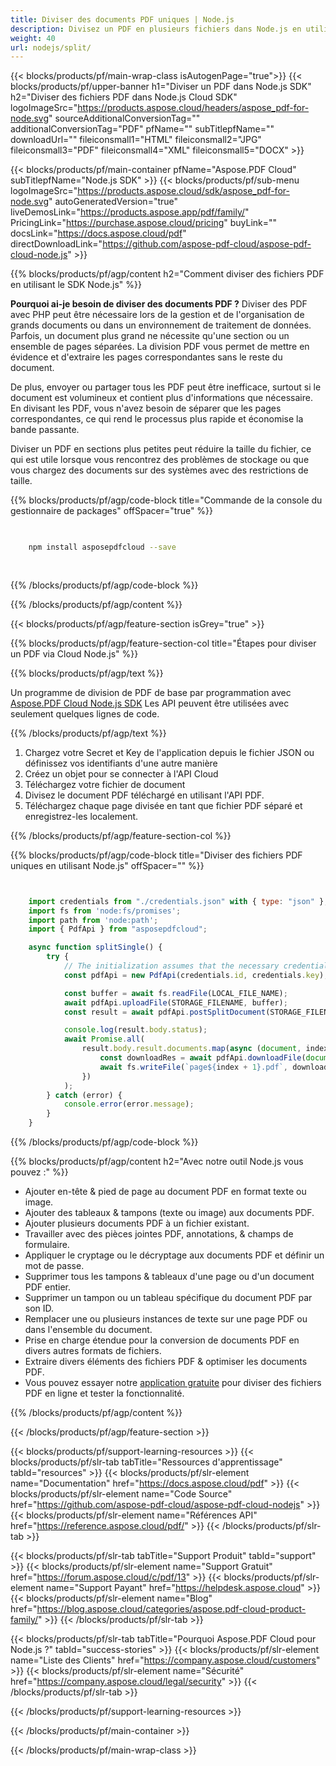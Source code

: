 ```yaml
---
title: Diviser des documents PDF uniques | Node.js
description: Divisez un PDF en plusieurs fichiers dans Node.js en utilisant Aspose.PDF Cloud SDK. Automatisez la segmentation des documents.
weight: 40
url: nodejs/split/
---
```


{{< blocks/products/pf/main-wrap-class isAutogenPage="true">}}
{{< blocks/products/pf/upper-banner h1="Diviser un PDF dans Node.js SDK" h2="Diviser des fichiers PDF dans Node.js Cloud SDK" logoImageSrc="https://products.aspose.cloud/headers/aspose_pdf-for-node.svg" sourceAdditionalConversionTag="" additionalConversionTag="PDF" pfName="" subTitlepfName="" downloadUrl="" fileiconsmall1="HTML" fileiconsmall2="JPG" fileiconsmall3="PDF" fileiconsmall4="XML" fileiconsmall5="DOCX" >}}

{{< blocks/products/pf/main-container pfName="Aspose.PDF Cloud" subTitlepfName="Node.js SDK" >}}
{{< blocks/products/pf/sub-menu logoImageSrc="https://products.aspose.cloud/sdk/aspose_pdf-for-node.svg"
autoGeneratedVersion="true"
liveDemosLink="https://products.aspose.app/pdf/family/" PricingLink="https://purchase.aspose.cloud/pricing" buyLink="" docsLink="https://docs.aspose.cloud/pdf"  directDownloadLink="https://github.com/aspose-pdf-cloud/aspose-pdf-cloud-node.js" >}}

{{% blocks/products/pf/agp/content h2="Comment diviser des fichiers PDF en utilisant le SDK Node.js" %}}

**Pourquoi ai-je besoin de diviser des documents PDF ?** Diviser des PDF avec PHP peut être nécessaire lors de la gestion et de l'organisation de grands documents ou dans un environnement de traitement de données. Parfois, un document plus grand ne nécessite qu'une section ou un ensemble de pages séparées. La division PDF vous permet de mettre en évidence et d'extraire les pages correspondantes sans le reste du document.

De plus, envoyer ou partager tous les PDF peut être inefficace, surtout si le document est volumineux et contient plus d'informations que nécessaire. En divisant les PDF, vous n'avez besoin de séparer que les pages correspondantes, ce qui rend le processus plus rapide et économise la bande passante.

Diviser un PDF en sections plus petites peut réduire la taille du fichier, ce qui est utile lorsque vous rencontrez des problèmes de stockage ou que vous chargez des documents sur des systèmes avec des restrictions de taille.

{{% blocks/products/pf/agp/code-block title="Commande de la console du gestionnaire de packages" offSpacer="true" %}}

```bash

     
    npm install asposepdfcloud --save
     
     

```

{{% /blocks/products/pf/agp/code-block %}}

{{% /blocks/products/pf/agp/content %}}

{{< blocks/products/pf/agp/feature-section isGrey="true" >}}

{{% blocks/products/pf/agp/feature-section-col title="Étapes pour diviser un PDF via Cloud Node.js" %}}

{{% blocks/products/pf/agp/text %}}

Un programme de division de PDF de base par programmation avec
[Aspose.PDF Cloud Node.js SDK](https://products.aspose.cloud/pdf/nodejs/)
Les API peuvent être utilisées avec seulement quelques lignes de code.

{{% /blocks/products/pf/agp/text %}}

1. Chargez votre Secret et Key de l'application depuis le fichier JSON ou définissez vos identifiants d'une autre manière
2. Créez un objet pour se connecter à l'API Cloud
3. Téléchargez votre fichier de document
4. Divisez le document PDF téléchargé en utilisant l'API PDF.
5. Téléchargez chaque page divisée en tant que fichier PDF séparé et enregistrez-les localement.

{{% /blocks/products/pf/agp/feature-section-col %}}


{{% blocks/products/pf/agp/code-block title="Diviser des fichiers PDF uniques en utilisant Node.js" offSpacer="" %}}

```js


    import credentials from "./credentials.json" with { type: "json" };
    import fs from 'node:fs/promises';
    import path from 'node:path';
    import { PdfApi } from "asposepdfcloud";

    async function splitSingle() {
        try {
            // The initialization assumes that the necessary credentials (Application ID and Application Key) from https://dashboard.aspose.cloud/
            const pdfApi = new PdfApi(credentials.id, credentials.key);

            const buffer = await fs.readFile(LOCAL_FILE_NAME);
            await pdfApi.uploadFile(STORAGE_FILENAME, buffer);
            const result = await pdfApi.postSplitDocument(STORAGE_FILENAME);

            console.log(result.body.status);
            await Promise.all(
                result.body.result.documents.map(async (document, index) => {
                    const downloadRes = await pdfApi.downloadFile(document.href);
                    await fs.writeFile(`page${index + 1}.pdf`, downloadRes.body);
                })
            );
        } catch (error) {
            console.error(error.message);
        }
    }
```

{{% /blocks/products/pf/agp/code-block %}}

{{% blocks/products/pf/agp/content h2="Avec notre outil Node.js vous pouvez :" %}}

+ Ajouter en-tête & pied de page au document PDF en format texte ou image.
+ Ajouter des tableaux & tampons (texte ou image) aux documents PDF.
+ Ajouter plusieurs documents PDF à un fichier existant.
+ Travailler avec des pièces jointes PDF, annotations, & champs de formulaire.
+ Appliquer le cryptage ou le décryptage aux documents PDF et définir un mot de passe.
+ Supprimer tous les tampons & tableaux d'une page ou d'un document PDF entier.
+ Supprimer un tampon ou un tableau spécifique du document PDF par son ID.
+ Remplacer une ou plusieurs instances de texte sur une page PDF ou dans l'ensemble du document.
+ Prise en charge étendue pour la conversion de documents PDF en divers autres formats de fichiers.
+ Extraire divers éléments des fichiers PDF & optimiser les documents PDF.
+ Vous pouvez essayer notre [application gratuite](https://products.aspose.app/pdf/split-pdf) pour diviser des fichiers PDF en ligne et tester la fonctionnalité.

{{% /blocks/products/pf/agp/content %}}

{{< /blocks/products/pf/agp/feature-section >}}

{{< blocks/products/pf/support-learning-resources >}}
{{< blocks/products/pf/slr-tab tabTitle="Ressources d'apprentissage" tabId="resources" >}}
{{< blocks/products/pf/slr-element name="Documentation" href="https://docs.aspose.cloud/pdf" >}}
{{< blocks/products/pf/slr-element name="Code Source" href="https://github.com/aspose-pdf-cloud/aspose-pdf-cloud-nodejs" >}}
{{< blocks/products/pf/slr-element name="Références API" href="https://reference.aspose.cloud/pdf/" >}}
{{< /blocks/products/pf/slr-tab >}}

{{< blocks/products/pf/slr-tab tabTitle="Support Produit" tabId="support" >}}
{{< blocks/products/pf/slr-element name="Support Gratuit" href="https://forum.aspose.cloud/c/pdf/13" >}}
{{< blocks/products/pf/slr-element name="Support Payant" href="https://helpdesk.aspose.cloud" >}}
{{< blocks/products/pf/slr-element name="Blog" href="https://blog.aspose.cloud/categories/aspose.pdf-cloud-product-family/" >}}
{{< /blocks/products/pf/slr-tab >}}

{{< blocks/products/pf/slr-tab tabTitle="Pourquoi Aspose.PDF Cloud pour Node.js ?" tabId="success-stories" >}}
{{< blocks/products/pf/slr-element name="Liste des Clients" href="https://company.aspose.cloud/customers" >}}
{{< blocks/products/pf/slr-element name="Sécurité" href="https://company.aspose.cloud/legal/security" >}}
{{< /blocks/products/pf/slr-tab >}}

{{< /blocks/products/pf/support-learning-resources >}}

<!-- aboutfile Ends -->

{{< /blocks/products/pf/main-container >}}

{{< /blocks/products/pf/main-wrap-class >}}



